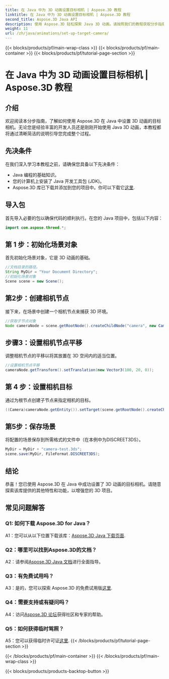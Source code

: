 ```yaml
---
title: 在 Java 中为 3D 动画设置目标相机 | Aspose.3D 教程
linktitle: 在 Java 中为 3D 动画设置目标相机 | Aspose.3D 教程
second_title: Aspose.3D Java API
description: 使用 Aspose.3D 轻松探索 Java 3D 动画。请按照我们的教程获取分步指南。立即下载，体验迷人的 3D 开发之旅。
weight: 11
url: /zh/java/animations/set-up-target-camera/
---
```


{{< blocks/products/pf/main-wrap-class >}}
{{< blocks/products/pf/main-container >}}
{{< blocks/products/pf/tutorial-page-section >}}

# 在 Java 中为 3D 动画设置目标相机 | Aspose.3D 教程

## 介绍

欢迎阅读本分步指南，了解如何使用 Aspose.3D 在 Java 中设置 3D 动画的目标相机。无论您是经验丰富的开发人员还是刚刚开始使用 Java 3D 动画，本教程都将通过清晰简洁的说明引导您完成整个过程。

## 先决条件

在我们深入学习本教程之前，请确保您具备以下先决条件：

- Java 编程的基础知识。
- 您的计算机上安装了 Java 开发工具包 (JDK)。
-  Aspose.3D 库已下载并添加到您的项目中。你可以下载它[这里](https://releases.aspose.com/3d/java/).

## 导入包

首先导入必要的包以确保代码的顺利执行。在您的 Java 项目中，包括以下内容：

```java
import com.aspose.threed.*;
```

## 第 1 步：初始化场景对象

首先初始化场景对象，它是 3D 动画的基础。

```java
//文档目录的路径。
String MyDir = "Your Document Directory";
//初始化场景对象
Scene scene = new Scene();
```

## 第2步：创建相机节点

接下来，在场景中创建一个相机节点来捕获 3D 环境。

```java
//获取子节点对象
Node cameraNode = scene.getRootNode().createChildNode("camera", new Camera());
```

## 步骤3：设置相机节点平移

调整相机节点的平移以将其放置在 3D 空间内的适当位置。

```java
//设置相机节点平移
cameraNode.getTransform().setTranslation(new Vector3(100, 20, 0));
```

## 第 4 步：设置相机目标

通过为根节点创建子节点来指定相机的目标。

```java
((Camera)cameraNode.getEntity()).setTarget(scene.getRootNode().createChildNode("target"));
```

## 第5步：保存场景

将配置的场景保存到所需格式的文件中（在本例中为DISCREET3DS）。

```java
MyDir = MyDir + "camera-test.3ds";
scene.save(MyDir, FileFormat.DISCREET3DS);
```

## 结论

恭喜！您已使用 Aspose.3D 在 Java 中成功设置了 3D 动画的目标相机。请随意探索该库提供的其他特性和功能，以增强您的 3D 项目。

## 常见问题解答

### Q1: 如何下载 Aspose.3D for Java？

 A1：您可以从以下位置下载该库：[Aspose.3D Java 下载页面](https://releases.aspose.com/3d/java/).

### Q2：哪里可以找到Aspose.3D的文档？

 A2：请参阅[Aspose.3D Java 文档](https://reference.aspose.com/3d/java/)进行全面指导。

### Q3：有免费试用吗？

 A3：是的，您可以探索 Aspose.3D 的免费试用版[这里](https://releases.aspose.com/).

### Q4：需要支持或有疑问吗？

 A4：访问[Aspose.3D 论坛](https://forum.aspose.com/c/3d/18)获得社区和专家的帮助。

### Q5：如何获得临时驾照？

 A5：您可以获得临时许可证[这里](https://purchase.aspose.com/temporary-license/).
{{< /blocks/products/pf/tutorial-page-section >}}

{{< /blocks/products/pf/main-container >}}
{{< /blocks/products/pf/main-wrap-class >}}

{{< blocks/products/products-backtop-button >}}
